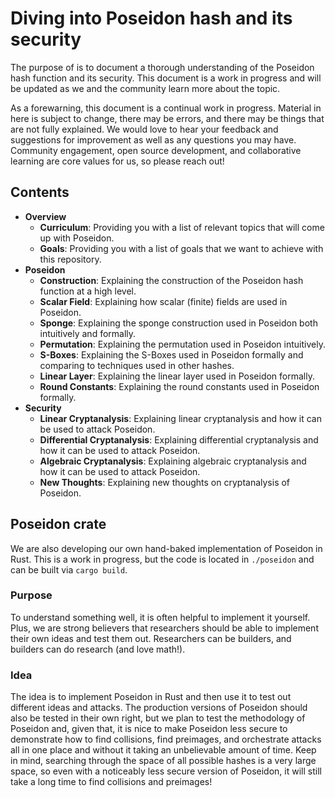 # Diving into Poseidon hash and its security
The purpose of is to document a thorough understanding of the Poseidon hash function and its security. 
This document is a work in progress and will be updated as we and the community learn more about the topic.

As a forewarning, this document is a continual work in progress.
Material in here is subject to change, there may be errors, and there may be things that are not fully explained.
We would love to hear your feedback and suggestions for improvement as well as any questions you may have.
Community engagement, open source development, and collaborative learning are core values for us, so please reach out!

## Contents

- **Overview**
    - **Curriculum**: Providing you with a list of relevant topics that will come up with Poseidon.
    - **Goals**: Providing you with a list of goals that we want to achieve with this repository.
- **Poseidon**
    - **Construction**: Explaining the construction of the Poseidon hash function at a high level.
    - **Scalar Field**: Explaining how scalar (finite) fields are used in Poseidon.
    - **Sponge**: Explaining the sponge construction used in Poseidon both intuitively and formally.
    - **Permutation**: Explaining the permutation used in Poseidon intuitively.
    - **S-Boxes**: Explaining the S-Boxes used in Poseidon formally and comparing to techniques used in other hashes.
    - **Linear Layer**: Explaining the linear layer used in Poseidon formally.
    - **Round Constants**: Explaining the round constants used in Poseidon formally.
- **Security**
    - **Linear Cryptanalysis**: Explaining linear cryptanalysis and how it can be used to attack Poseidon.
    - **Differential Cryptanalysis**: Explaining differential cryptanalysis and how it can be used to attack Poseidon.
    - **Algebraic Cryptanalysis**: Explaining algebraic cryptanalysis and how it can be used to attack Poseidon.
    - **New Thoughts**: Explaining new thoughts on cryptanalysis of Poseidon.

## Poseidon crate
We are also developing our own hand-baked implementation of Poseidon in Rust.
This is a work in progress, but the code is located in `./poseidon` and can be built via `cargo build`.

### Purpose
To understand something well, it is often helpful to implement it yourself.
Plus, we are strong believers that researchers should be able to implement their own ideas and test them out.
Researchers can be builders, and builders can do research (and love math!).

### Idea
The idea is to implement Poseidon in Rust and then use it to test out different ideas and attacks.
The production versions of Poseidon should also be tested in their own right, but we plan to test the methodology of Poseidon and, given that, it is nice to make Poseidon less secure to demonstrate how to find collisions, find preimages, and orchestrate attacks all in one place and without it taking an unbelievable amount of time. 
Keep in mind, searching through the space of all possible hashes is a very large space, so even with a noticeably less secure version of Poseidon, it will still take a long time to find collisions and preimages!